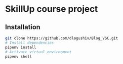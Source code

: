 # SkillUp course project

## Installation
```bash
git clone https://github.com/dlogushiv/Blog_VSC.git
# Install dependencies
pipenv install
# Activate virtual envirnoment
pipenv shell
```